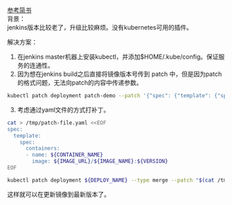 [参考简书](https://www.jianshu.com/p/f38e1767bf19)  
背景：  
jenkins版本比较老了，升级比较麻烦。没有kubernetes可用的插件。  

解决方案：  
1. 在jenkins master机器上安装kubectl，并添加$HOME/.kube/config。保证服务的连通性。  
2. 因为想在jenkins build之后直接将镜像版本号传到 patch 中，但是因为patch的格式问题，无法向patch的内容中传递参数。  
```bash  
kubectl patch deployment patch-demo --patch '{"spec": {"template": {"spec": {"containers": [{"name": "patch-demo-ctr-2","image": "redis"}]}}}}'
```
3. 考虑通过yaml文件的方式打补丁。
```bash
cat > /tmp/patch-file.yaml <<EOF
spec:
  template:
    spec:
      containers:
      - name: ${CONTAINER_NAME}
        image: ${IMAGE_URL}/${IMAGE_NAME}:${VERSION}
EOF
```

```bash
kubectl patch deployment ${DEPLOY_NAME} --type merge --patch "$(cat /tmp/patch-file.yaml)"
```
这样就可以在更新镜像到最新版本了。  
